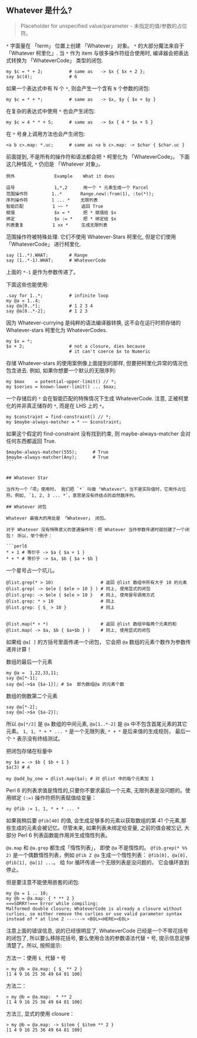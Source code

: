 ## Whatever 是什么?


> Placeholder for unspecified value/parameter - 未指定的值/参数的占位符。


`*` 字面量在 「term」 位置上创建 「Whatever」 对象。
`*` 的大部分魔法来自于 「Whatever 柯里化」. 当 `*` 作为 item 与很多操作符组合使用时, 编译器会把表达式转换为 「WhateverCode」 类型的闭包.

```perl6
my $c = * + 2;          # same as   -> $x { $x + 2 };
say $c(4);              # 6
```

如果一个表达式中有 N 个 `*`, 则会产生一个含有 `N` 个参数的闭包:

```perl6
my $c = * + *;          # same as   -> $x, $y { $x + $y }
```

在复杂的表达式中使用 `*` 也会产生闭包:

```perl6
my $c = 4 * * + 5;      # same as   -> $x { 4 * $x + 5 }
```

在 `*` 号身上调用方法也会产生闭包:

```perl6
<a b c>.map: *.uc;      # same as <a b c>.map: -> $char { $char.uc }
```

前面提到, 不是所有的操作符和语法都会把 `*` 柯里化为 「WhateverCode」。
下面这几种情况, `*` 仍旧是 「Whatever 对象」。

```
例外               Example    What it does

逗号               1,*,2      用一个 * 元素生成一个 Parcel
范围操作符         1..*       Range.new(:from(1), :to(*));
序列操作符         1 ... *    无限列表
智能匹配           1 ~~ *     返回 True
赋值               $x = *     把 * 赋值给 $x
绑定               $x := *    把 * 绑定给 $x
列表重复           1 xx *     生成无限列表
```

范围操作符被特殊处理. 它们不使用 Whatever-Stars 柯里化, 但是它们使用 「WhateverCode」 进行柯里化.

```perl6
say (1..*).WHAT;        # Range
say (1..*-1).WHAT;      # WhateverCode
```

上面的 `*-1` 是作为参数传递了。

下面这些也能使用:

```perl6
.say for 1..*;          # infinite loop
my @a = 1..4;
say @a[0..*];           # 1 2 3 4
say @a[0..*-2];         # 1 2 3
```

因为 Whatever-currying 是纯粹的语法编译器转换, 这不会在运行时把存储的 Whatever-stars 柯里化为 WhateverCodes.

```perl6
my $x = *;
$x + 2;                 # not a closure, dies because
                        # it can't coerce $x to Numeric
```

存储 Whatever-stars 的使用案例像上面提到的那样, 但要把柯里化异常的情况也包含进去. 例如, 如果你想要一个默认的无限序列:

```perl6
my $max    = potential-upper-limit() // *;
my $series = known-lower-limit() ... $max;
```

一个存储后的 `*` 会在智能匹配的特殊情况下生成 WhateverCode. 注意, 正被柯里化的并非真正储存的 `*`, 而是在 LHS 上的 `*`。

```perl6
my $constraint = find-constraint() // *;
my $maybe-always-matcher = * ~~ $constraint;
```

如果这个假定的 find-constraint 没有找到约束, 则 maybe-always-matcher 会对任何东西都返回 True.

```perl6
$maybe-always-matcher(555);      # True
$maybe-always-matcher(Any);      # True
​```


## Whatever Star

当作为一个「项」使用时， 我们把 `*` 叫做 "Whatever"。当不是实际值时，它用作占位符。例如, `1, 2, 3 ... *`，意思是没有终结点的自然数序列。

## Whatever 闭包

Whatever 最强大的用处是 「Whatever」 闭包。

对于 Whatever 没有特殊意义的普通操作符：把 Whatever 当作参数传递时就创建了一个闭包！ 所以，举个例子：

```perl6
* + 1 # 等价于 -> $a { $a + 1 }
* + * # 等价于 -> $a, $b { $a + $b }
```

一个星号占一个坑儿。

```perl6
@list.grep(* > 10)                  # 返回 @list 数组中所有大于 10 的元素
@list.grep( -> $ele { $ele > 10 } ) # 同上, 使用显式的闭包
@list.grep: -> $ele { $ele > 10 }   # 同上, 使用冒号调用方式
@list.grep: * > 10                  # 同上
@list.grep: { $_ > 10 }             # 同上


@list.map(* + *)                    # 返回 @list 数组中每两个元素的和
@list.map( -> $a, $b { $a+$b } )    # 同上, 使用显式的闭包
```

如果给 `@a[ ]` 的方括号里面传递一个闭包， 它会把 `@a` 数组的元素个数作为参数传递并计算！

数组的最后一个元素

```perl6
my @a =  1,22,33,11;
say @a[*-1];
say @a[->$a {$a-1}]; # $a  即为数组@a 的元素个数
```

数组的倒数第二个元素

```perl6
say @a[*-2];
say @a[->$a {$a-2}];
```

所以 `@a[*/2]` 是 `@a` 数组的中间元素, `@a[1..*-2]`  是 `@a` 中不包含首尾元素的其它元素。
`1, 1, * + * ... *`  是一个无限列表, `* + *` 是后来值的生成规则， 最后一个 `*` 表示没有终结测试。

把闭包存储在标量中

```perl6
my $a = -> $b { $b + 1 }
$a(3) # 4

my @add_by_one = @list.map($a); # 对 @list 中的每个元素加 1
```

Perl 6 的列表求值是惰性的,只要你不要求最后一个元素, 无限列表是没问题的。使用绑定 `(:=)` 操作符把列表赋值给变量：

```perl6    
my @fib := 1, 1, * + * ... *
```

如果我稍后要 `@fib[40]` 的值, 会生成足够多的元素以获取数组的第 41 个元素,那些生成的元素会被记忆。尽管未来, 如果列表未绑定给变量, 之前的值会被忘记, 大部分 Perl 6 列表函数能作用并生成惰性列表。

`@a.map` 和 `@a.grep` 都生成「惰性列表」， 即使 `@a` 不是惰性的。
`@fib.grep(* %% 2)` 是一个偶数惰性列表，例如 `@fib Z @a` 生成一个惰性列表： `@fib[0], @a[0], @fib[1], @a[1] ...`。
给 for 循环传递一个无限列表是没问题的， 它会循环直到停止。

但是要注意不能使用嵌套的闭包:

```perl6
my @a = 1 .. 10;
my @b = @a.map: { * ** 2 }
===SORRY!=== Error while compiling:
Malformed double closure; WhateverCode is already a closure without curlies, so either remove the curlies or use valid parameter syntax instead of * at line 2 ------> <BOL><HERE><EOL>
```

注意上面的错误信息, 说的已经很明显了, WhateverCode 已经是一个不带花括号的闭包了, 所以要么移除花括号, 要么使用合法的参数语法代替 `*` 号, 提示信息足够清楚了。所以, 按照提示:

方法一：使用 `$_` 代替 `*` 号

```
> my @b = @a.map: { $_ ** 2 }
[1 4 9 16 25 36 49 64 81 100]
```

方法二：

```
> my @b = @a.map:  * ** 2
[1 4 9 16 25 36 49 64 81 100]
```

方法三, 显式的使用 closure：

```
> my @b = @a.map: -> $item { $item ** 2 }
[1 4 9 16 25 36 49 64 81 100]
```
